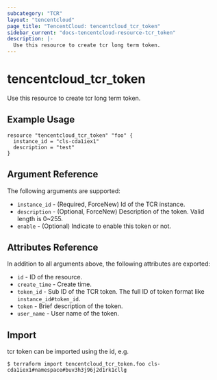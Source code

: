 ```yaml
---
subcategory: "TCR"
layout: "tencentcloud"
page_title: "TencentCloud: tencentcloud_tcr_token"
sidebar_current: "docs-tencentcloud-resource-tcr_token"
description: |-
  Use this resource to create tcr long term token.
---
```


# tencentcloud_tcr_token

Use this resource to create tcr long term token.

## Example Usage

```hcl
resource "tencentcloud_tcr_token" "foo" {
  instance_id = "cls-cda1iex1"
  description = "test"
}
```

## Argument Reference

The following arguments are supported:

* `instance_id` - (Required, ForceNew) Id of the TCR instance.
* `description` - (Optional, ForceNew) Description of the token. Valid length is 0~255.
* `enable` - (Optional) Indicate to enable this token or not.

## Attributes Reference

In addition to all arguments above, the following attributes are exported:

* `id` - ID of the resource.
* `create_time` - Create time.
* `token_id` - Sub ID of the TCR token. The full ID of token format like `instance_id#token_id`.
* `token` - Brief description of the token.
* `user_name` - User name of the token.


## Import

tcr token can be imported using the id, e.g.

```
$ terraform import tencentcloud_tcr_token.foo cls-cda1iex1#namespace#buv3h3j96j2d1rk1cllg
```

